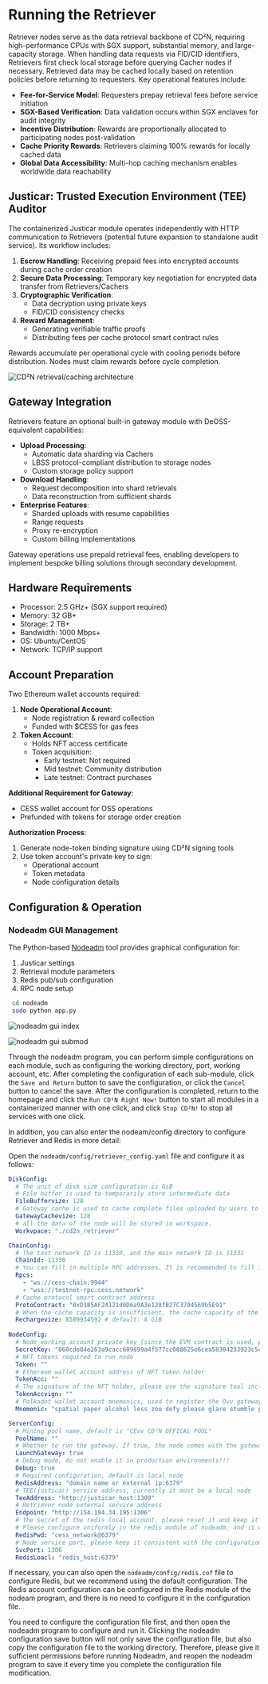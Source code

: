# Running the Retriever

Retriever nodes serve as the data retrieval backbone of CD²N, requiring high-performance CPUs with SGX support, substantial memory, and large-capacity storage. When handling data requests via FID/CID identifiers, Retrievers first check local storage before querying Cacher nodes if necessary. Retrieved data may be cached locally based on retention policies before returning to requesters. Key operational features include:
- **Fee-for-Service Model**: Requesters prepay retrieval fees before service initiation
- **SGX-Based Verification**: Data validation occurs within SGX enclaves for audit integrity
- **Incentive Distribution**: Rewards are proportionally allocated to participating nodes post-validation
- **Cache Priority Rewards**: Retrievers claiming 100% rewards for locally cached data
- **Global Data Accessibility**: Multi-hop caching mechanism enables worldwide data reachability

## Justicar: Trusted Execution Environment (TEE) Auditor
The containerized Justicar module operates independently with HTTP communication to Retrievers (potential future expansion to standalone audit service). Its workflow includes:
1. **Escrow Handling**: Receiving prepaid fees into encrypted accounts during cache order creation
2. **Secure Data Processing**: Temporary key negotiation for encrypted data transfer from Retrievers/Cachers
3. **Cryptographic Verification**: 
   - Data decryption using private keys
   - FID/CID consistency checks
4. **Reward Management**: 
   - Generating verifiable traffic proofs
   - Distributing fees per cache protocol smart contract rules

Rewards accumulate per operational cycle with cooling periods before distribution. Nodes must claim rewards before cycle completion.

![CD²N retrieval/caching architecture](../../assets/consensus-miner/running/CD2N-retriever1.png)

## Gateway Integration
Retrievers feature an optional built-in gateway module with DeOSS-equivalent capabilities:
- **Upload Processing**:
  - Automatic data sharding via Cachers
  - LBSS protocol-compliant distribution to storage nodes
  - Custom storage policy support
- **Download Handling**:
  - Request decomposition into shard retrievals
  - Data reconstruction from sufficient shards
- **Enterprise Features**:
  - Sharded uploads with resume capabilities
  - Range requests
  - Proxy re-encryption
  - Custom billing implementations

Gateway operations use prepaid retrieval fees, enabling developers to implement bespoke billing solutions through secondary development.

## Hardware Requirements
- Processor: 2.5 GHz+ (SGX support required)
- Memory: 32 GB+
- Storage: 2 TB+
- Bandwidth: 1000 Mbps+
- OS: Ubuntu/CentOS
- Network: TCP/IP support

## Account Preparation
Two Ethereum wallet accounts required:
1. **Node Operational Account**:
   - Node registration & reward collection
   - Funded with $CESS for gas fees
2. **Token Account**:
   - Holds NFT access certificate
   - Token acquisition: 
     - Early testnet: Not required
     - Mid testnet: Community distribution
     - Late testnet: Contract purchases

**Additional Requirement for Gateway**:
- CESS wallet account for OSS operations
- Prefunded with tokens for storage order creation

**Authorization Process**:
1. Generate node-token binding signature using CD²N signing tools
2. Use token account's private key to sign:
   - Operational account
   - Token metadata
   - Node configuration details

## Configuration & Operation

### Nodeadm GUI Management
The Python-based [Nodeadm](https://github.com/CD2N/nodeadm.git) tool provides graphical configuration for:
1. Justicar settings
2. Retrieval module parameters
3. Redis pub/sub configuration
4. RPC node setup

``` sh
 cd nodeadm
 sudo python app.py
```
![nodeadm gui index](../../assets/consensus-miner/running/cd2n-nodeadm-1.png)

![nodeadm gui submod](../../assets/consensus-miner/running/cd2n-nodeadm-2.png)

Through the nodeadm program, you can perform simple configurations on each module, such as configuring the working directory, port, working account, etc. After completing the configuration of each sub-module, click the `Save and Return` button to save the configuration, or click the `Cancel` button to cancel the save. After the configuration is completed, return to the homepage and click the `Run CD²N Right Now!` button to start all modules in a containerized manner with one click, and click `Stop CD²N!` to stop all services with one click.

In addition, you can also enter the nodeam/config directory to configure Retriever and Redis in more detail:

Open the `nodeadm/config/retriever_config.yaml` file and configure it as follows:

```yaml
DiskConfig:
  # The unit of disk size configuration is GiB
  # File buffer is used to temporarily store intermediate data
  FileBuffervize: 128
  # Gateway cache is used to cache complete files uploaded by users to improve access efficiency
  GatewayCachevize: 128
  # all the data of the node will be stored in workspace.
  Workvpace: "./cd2n_retriever"

ChainConfig:
  # The test network ID is 11330, and the main network ID is 11331
  ChainId: 11330
  # You can fill in multiple RPC addresses. It is recommended to fill in one official and one local address.
  Rpcs:
    - "ws://cess-chain:9944" 
    - "wss://testnet-rpc.cess.network"
  # Cache protocol smart contract address
  ProtoContract: "0xD185AF24121d0D6a9A3e128fB27C3704569b5E91"
  # When the cache capacity is insufficient, the cache capacity of the configuration is automatically recharged
  Rechargevize: 8589934592 # default: 8 GiB
 
NodeConfig:
  # Node working account private key (since the EVM contract is used, please use the Ethereum account)
  SecretKey: "060cde84e263a9cacc609899a4f577cc008625e6cea58304233923c5ca9f267d" 
  # NFT tokens required to run node
  Token: ""
  # Ethereum wallet account address of NFT token holder
  TokenAcc: ""
  # The signature of the NFT holder, please use the signature tool included in the script to generate
  TokenAccvign: ""
  # Polkadot wallet account mnemonics, used to register the Ovv gateway on the CEvv chain
  Mnemonic: "spatial paper alcohol less zoo defy please glare stumble pony your title"

ServerConfig:
  # Mining pool name, default is "CEvv CD²N OFFICAL POOL"
  PoolName: ""
  # Whether to run the gateway. If true, the node comes with the gateway function.
  LaunchGateway: true
  # Debug mode, do not enable it in production environments!!!
  Debug: true
  # Required configuration, default is local node
  RedisAddress: "domain name or external ip:6379"
  # TEE(justicar) service address, currently it must be a local node
  TeeAddress: "http://justicar_host:1309"
  # Retriever node external service address
  Endpoint: "http://154.194.34.195:1306"
  # The secret of the redis local account, please reset it and keep it consistent with the redis.conf (requirepass Cd2n@cess.net, line 903).
  # Please configure uniformly in the redis module of nodeadm, and it will be automatically refreshed to the file.
  RedisPwd: "cess_network@6379"
  # Node service port, please keep it consistent with the configuration in the visual script
  SvcPort: 1306
  RedisLoacl: "redis_host:6379"
```

If necessary, you can also open the `nodeadm/config/redis.cof` file to configure Redis, but we recommend using the default configuration. The Redis account configuration can be configured in the Redis module of the nodeam program, and there is no need to configure it in the configuration file.

You need to configure the configuration file first, and then open the nodeadm program to configure and run it. Clicking the nodeadm configuration save button will not only save the configuration file, but also copy the configuration file to the working directory. Therefore, please give it sufficient permissions before running Nodeadm, and reopen the nodeadm program to save it every time you complete the configuration file modification.
